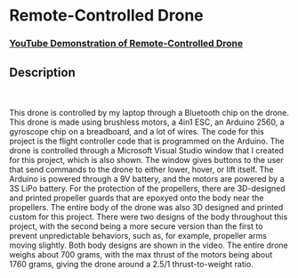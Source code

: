 <h1>Remote-Controlled Drone</h1>

### [YouTube Demonstration of Remote-Controlled Drone](https://youtu.be/VHeIm9Jk6Hc)

<h2>Description</h2>
<br><br>
This drone is controlled by my laptop through a Bluetooth chip on the drone. This drone is made using brushless motors, a 4in1 ESC, an Arduino 2560, a gyroscope chip on a breadboard, and a lot of wires. The code for this project is the flight controller code that is programmed on the Arduino. The drone is controlled through a Microsoft Visual Studio window that I created for this project, which is also shown. The window gives buttons to the user that send commands to the drone to either lower, hover, or lift itself. The Arduino is powered through a 9V battery, and the motors are powered by a 3S LiPo battery. For the protection of the propellers, there are 3D-designed and printed propeller guards that are epoxyed onto the body near the propellers. The entire body of the drone was also 3D designed and printed custom for this project. There were two designs of the body throughout this project, with the second being a more secure version than the first to prevent unpredictable behaviors, such as, for example, propeller arms moving slightly. Both body designs are shown in the video. The entire drone weighs about 700 grams, with the max thrust of the motors being about 1760 grams, giving the drone around a 2.5/1 thrust-to-weight ratio. 
<br><br>
